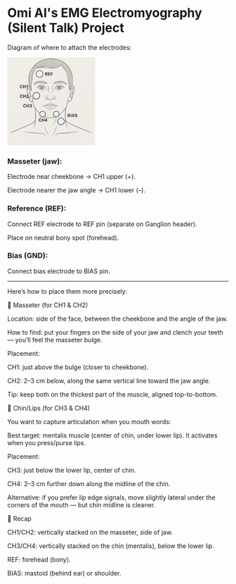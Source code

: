 # Omi AI's EMG Electromyography (Silent Talk) Project

Diagram of where to attach the electrodes:

<img width="200" alt="icon-2" src="./assets/diagram.png">

### Masseter (jaw):

Electrode near cheekbone → CH1 upper (+).

Electrode nearer the jaw angle → CH1 lower (–).

### Reference (REF):

Connect REF electrode to REF pin (separate on Ganglion header).

Place on neutral bony spot (forehead).

### Bias (GND):

Connect bias electrode to BIAS pin.

---

Here’s how to place them more precisely:

🔹 Masseter (for CH1 & CH2)

Location: side of the face, between the cheekbone and the angle of the jaw.

How to find: put your fingers on the side of your jaw and clench your teeth — you’ll feel the masseter bulge.

Placement:

CH1: just above the bulge (closer to cheekbone).

CH2: 2–3 cm below, along the same vertical line toward the jaw angle.

Tip: keep both on the thickest part of the muscle, aligned top-to-bottom.

🔹 Chin/Lips (for CH3 & CH4)

You want to capture articulation when you mouth words:

Best target: mentalis muscle (center of chin, under lower lip). It activates when you press/purse lips.

Placement:

CH3: just below the lower lip, center of chin.

CH4: 2–3 cm further down along the midline of the chin.

Alternative: if you prefer lip edge signals, move slightly lateral under the corners of the mouth — but chin midline is cleaner.

🔹 Recap

CH1/CH2: vertically stacked on the masseter, side of jaw.

CH3/CH4: vertically stacked on the chin (mentalis), below the lower lip.

REF: forehead (bony).

BIAS: mastoid (behind ear) or shoulder.